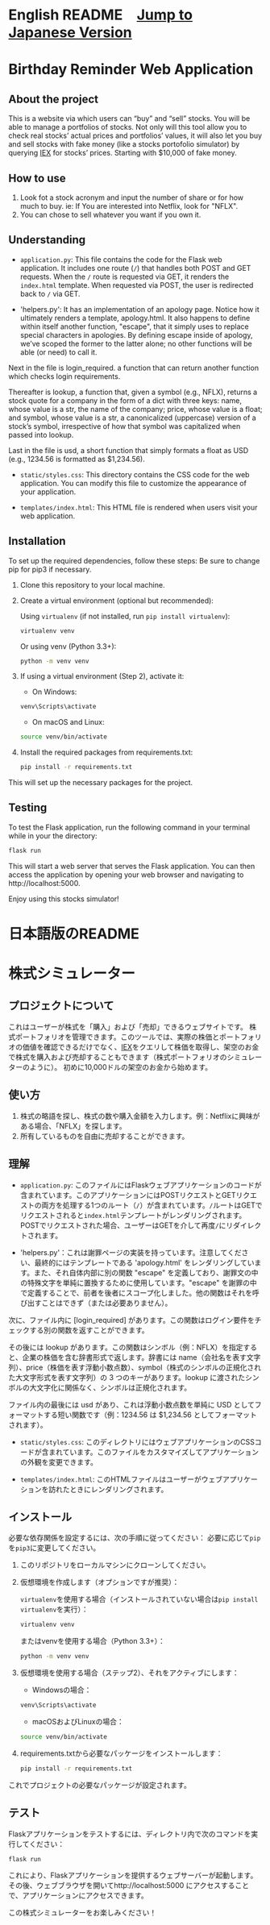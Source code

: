 # English README　[Jump to Japanese Version](#japanese)

# Birthday Reminder Web Application

## About the project

This is a website via which users can “buy” and “sell” stocks.
You will be able to manage a portfolios of stocks. Not only will this tool allow you to check real stocks’ actual prices and portfolios’ values, it will also let you buy and sell stocks with fake money (like a stocks portofolio simulator) by querying [IEX](https://iextrading.com/developer/) for stocks’ prices.
Starting with $10,000 of fake money.

## How to use

1. Look fot a stock acronym and input the number of share or for how much to buy. ie: If You are interested into Netflix, look for "NFLX".
2. You can chose to sell whatever you want if you own it.

## Understanding

- `application.py`: This file contains the code for the Flask web application. It includes one route (`/`) that handles both POST and GET requests. When the `/` route is requested via GET, it renders the `index.html` template. When requested via POST, the user is redirected back to `/` via GET.

- 'helpers.py': It has an implementation of an apology page. Notice how it ultimately renders a template, apology.html. It also happens to define within itself another function, "escape", that it simply uses to replace special characters in apologies. By defining escape inside of apology, we’ve scoped the former to the latter alone; no other functions will be able (or need) to call it.

Next in the file is login_required. a function that can return another function which checks login requirements.

Thereafter is lookup, a function that, given a symbol (e.g., NFLX), returns a stock quote for a company in the form of a dict with three keys: name, whose value is a str, the name of the company; price, whose value is a float; and symbol, whose value is a str, a canonicalized (uppercase) version of a stock’s symbol, irrespective of how that symbol was capitalized when passed into lookup.

Last in the file is usd, a short function that simply formats a float as USD (e.g., 1234.56 is formatted as $1,234.56).


- `static/styles.css`: This directory contains the CSS code for the web application. You can modify this file to customize the appearance of your application.

- `templates/index.html`: This HTML file is rendered when users visit your web application.

## Installation

To set up the required dependencies, follow these steps:
Be sure to change pip for pip3 if necessary.

1. Clone this repository to your local machine.

2. Create a virtual environment (optional but recommended):
   
   Using `virtualenv` (if not installed, run `pip install virtualenv`):
   
   ```bash
   virtualenv venv
   ```
   Or using venv (Python 3.3+):
   ```bash
   python -m venv venv
   ```
3. If using a virtual environment (Step 2), activate it:
   - On Windows:
   ```bash
   venv\Scripts\activate
   ```
   - On macOS and Linux:
   ```bash
   source venv/bin/activate
   ```
   
4. Install the required packages from requirements.txt:
   ```bash
   pip install -r requirements.txt
   ```
This will set up the necessary packages for the project.

## Testing

To test the Flask application, run the following command in your terminal while in your the directory:
   ```bash
   flask run
   ```
   This will start a web server that serves the Flask application. You can then access the application by opening your web browser and navigating to http://localhost:5000.
   
Enjoy using this stocks simulator!

<a name="japanese"></a>
# 日本語版のREADME

# 株式シミュレーター

## プロジェクトについて

これはユーザーが株式を「購入」および「売却」できるウェブサイトです。
株式ポートフォリオを管理できます。このツールでは、実際の株価とポートフォリオの価値を確認できるだけでなく、[IEX](https://iextrading.com/developer/)をクエリして株価を取得し、架空のお金で株式を購入および売却することもできます（株式ポートフォリオのシミュレーターのように）。
初めに10,000ドルの架空のお金から始めます。

## 使い方

1. 株式の略語を探し、株式の数や購入金額を入力します。例：Netflixに興味がある場合、「NFLX」を探します。
2. 所有しているものを自由に売却することができます。

## 理解

- `application.py`: このファイルにはFlaskウェブアプリケーションのコードが含まれています。このアプリケーションにはPOSTリクエストとGETリクエストの両方を処理する1つのルート（`/`）が含まれています。`/`ルートはGETでリクエストされると`index.html`テンプレートがレンダリングされます。POSTでリクエストされた場合、ユーザーはGETを介して再度`/`にリダイレクトされます。

- 'helpers.py'：これは謝罪ページの実装を持っています。注意してください、最終的にはテンプレートである 'apology.html' をレンダリングしています。また、それ自体内部に別の関数 "escape" を定義しており、謝罪文の中の特殊文字を単純に置換するために使用しています。"escape" を謝罪の中で定義することで、前者を後者にスコープ化しました。他の関数はそれを呼び出すことはできず（または必要ありません）。

次に、ファイル内に [login_required] があります。この関数はログイン要件をチェックする別の関数を返すことができます。

その後には lookup があります。この関数はシンボル（例：NFLX）を指定すると、企業の株価を含む辞書形式で返します。辞書には name（会社名を表す文字列）、price（株価を表す浮動小数点数）、symbol（株式のシンボルの正規化された大文字形式を表す文字列）の 3 つのキーがあります。lookup に渡されたシンボルの大文字化に関係なく、シンボルは正規化されます。

ファイル内の最後には usd があり、これは浮動小数点数を単純に USD としてフォーマットする短い関数です（例：1234.56 は $1,234.56 としてフォーマットされます）。

- `static/styles.css`: このディレクトリにはウェブアプリケーションのCSSコードが含まれています。このファイルをカスタマイズしてアプリケーションの外観を変更できます。

- `templates/index.html`: このHTMLファイルはユーザーがウェブアプリケーションを訪れたときにレンダリングされます。

## インストール

必要な依存関係を設定するには、次の手順に従ってください：
必要に応じて`pip`を`pip3`に変更してください。

1. このリポジトリをローカルマシンにクローンしてください。

2. 仮想環境を作成します（オプションですが推奨）：

   `virtualenv`を使用する場合（インストールされていない場合は`pip install virtualenv`を実行）：
   ```bash
   virtualenv venv
   ```
   またはvenvを使用する場合（Python 3.3+）：
   ```bash
   python -m venv venv
   ```
3. 仮想環境を使用する場合（ステップ2）、それをアクティブにします：
   - Windowsの場合：
   ```bash
   venv\Scripts\activate
   ```
   - macOSおよびLinuxの場合：
   ```bash
   source venv/bin/activate
   ```
   
4. requirements.txtから必要なパッケージをインストールします：
   ```bash
   pip install -r requirements.txt
   ```
これでプロジェクトの必要なパッケージが設定されます。

## テスト

Flaskアプリケーションをテストするには、ディレクトリ内で次のコマンドを実行してください：
   ```bash
   flask run
   ```
   これにより、Flaskアプリケーションを提供するウェブサーバーが起動します。その後、ウェブブラウザを開いてhttp://localhost:5000
   にアクセスすることで、アプリケーションにアクセスできます。
   
この株式シミュレーターをお楽しみください！